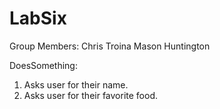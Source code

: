 # LabSix

Group Members:
Chris Troina
Mason Huntington

DoesSomething:
1. Asks user for their name.
2. Asks user for their favorite food.
